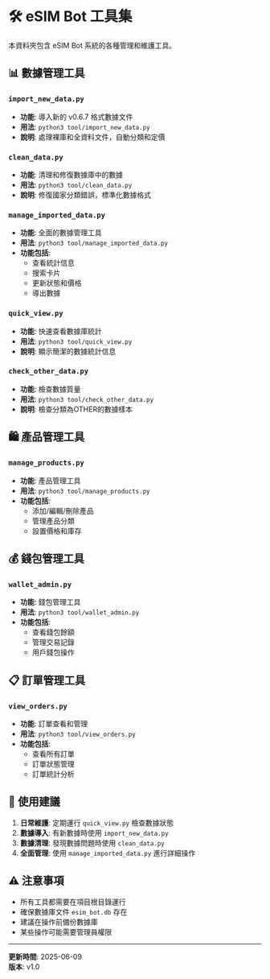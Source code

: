 # 🛠️ eSIM Bot 工具集

本資料夾包含 eSIM Bot 系統的各種管理和維護工具。

## 📊 數據管理工具

### `import_new_data.py`
- **功能**: 導入新的 v0.6.7 格式數據文件
- **用法**: `python3 tool/import_new_data.py`
- **說明**: 處理裸庫和全資料文件，自動分類和定價

### `clean_data.py`
- **功能**: 清理和修復數據庫中的數據
- **用法**: `python3 tool/clean_data.py`
- **說明**: 修復國家分類錯誤，標準化數據格式

### `manage_imported_data.py`
- **功能**: 全面的數據管理工具
- **用法**: `python3 tool/manage_imported_data.py`
- **功能包括**:
  - 查看統計信息
  - 搜索卡片
  - 更新狀態和價格
  - 導出數據

### `quick_view.py`
- **功能**: 快速查看數據庫統計
- **用法**: `python3 tool/quick_view.py`
- **說明**: 顯示簡潔的數據統計信息

### `check_other_data.py`
- **功能**: 檢查數據質量
- **用法**: `python3 tool/check_other_data.py`
- **說明**: 檢查分類為OTHER的數據樣本

## 🛍️ 產品管理工具

### `manage_products.py`
- **功能**: 產品管理工具
- **用法**: `python3 tool/manage_products.py`
- **功能包括**:
  - 添加/編輯/刪除產品
  - 管理產品分類
  - 設置價格和庫存

## 💰 錢包管理工具

### `wallet_admin.py`
- **功能**: 錢包管理工具
- **用法**: `python3 tool/wallet_admin.py`
- **功能包括**:
  - 查看錢包餘額
  - 管理交易記錄
  - 用戶錢包操作

## 📋 訂單管理工具

### `view_orders.py`
- **功能**: 訂單查看和管理
- **用法**: `python3 tool/view_orders.py`
- **功能包括**:
  - 查看所有訂單
  - 訂單狀態管理
  - 訂單統計分析

## 🚀 使用建議

1. **日常維護**: 定期運行 `quick_view.py` 檢查數據狀態
2. **數據導入**: 有新數據時使用 `import_new_data.py`
3. **數據清理**: 發現數據問題時使用 `clean_data.py`
4. **全面管理**: 使用 `manage_imported_data.py` 進行詳細操作

## ⚠️ 注意事項

- 所有工具都需要在項目根目錄運行
- 確保數據庫文件 `esim_bot.db` 存在
- 建議在操作前備份數據庫
- 某些操作可能需要管理員權限

---
**更新時間**: 2025-06-09  
**版本**: v1.0 